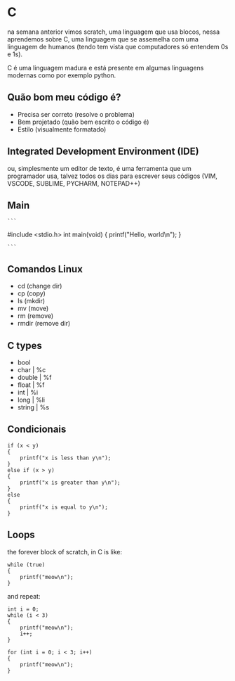 # C
na semana anterior vimos scratch, uma linguagem que usa blocos, nessa aprendemos sobre C, uma linguagem que se assemelha com uma linguagem de humanos (tendo tem vista que computadores só entendem 0s e 1s).

C é uma linguagem madura e está presente em algumas linguagens modernas como por exemplo python.

## Quão bom meu código é?

* Precisa ser correto (resolve o problema)
* Bem projetado (quão bem escrito o código é)
* Estilo (visualmente formatado)

## Integrated Development Environment (IDE)

ou, simplesmente um editor de texto, é uma ferramenta que um programador usa, talvez todos os dias para escrever seus códigos (VIM, VSCODE, SUBLIME, PYCHARM, NOTEPAD++)

## Main

    ```
#include <stdio.h>
int main(void)
{
    printf("Hello, world\n");
}

    ```

## Comandos Linux

* cd (change dir)
* cp (copy)
* ls (mkdir)
* mv (move)
* rm (remove)
* rmdir (remove dir)

## C types

* bool
* char      | %c
* double    | %f
* float     | %f
* int       | %i
* long      | %li
* string    | %s

## Condicionais

```
if (x < y) 
{ 
    printf("x is less than y\n");
}
else if (x > y)
{
    printf("x is greater than y\n");
}
else 
{
    printf("x is equal to y\n");
}
```

## Loops

the forever block of scratch, in C is like:

```
while (true) 
{
    printf("meow\n");
}
```

and repeat:

```
int i = 0;
while (i < 3)
{
    printf("meow\n");
    i++;
}
```

```
for (int i = 0; i < 3; i++)
{
    printf("meow\n");
}
```


